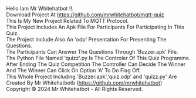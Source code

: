 Hello Iam Mr Whitehatbot !!.<br>
Download Project At <a href='https://github.com/mrwhitehatbot/mqtt-quiz'>https://github.com/mrwhitehatbot/mqtt-quiz</a> <br>
This Is My New Project Related To MQTT Protocol. <br>
This Project Includes An Apk File For Participants For Participating In This Quiz.<br>
The Project Include Also An 'odp' Presentation For Presenting The Questions.<br>
The Participants Can Answer The Questions Through 'Buzzer.apk' File.<br>
The Python File Named 'quizz'.py Is The Controler Of This Quiz Programme.<br>
After Ending The Quiz Competition The Controller Can Decide The Winner And The Winner Can Click On Option 'A' To Do Flag Off.<br>
This Whole Project Including 'Buzzer.apk','quiz.odp' and 'quizz.py' Are Created By Mr Whitehatbotb (https://github.com/mrwhitehatbot) <br>
Copyright © 2024 Mr Whitehatbot - All Rights Reserved.
